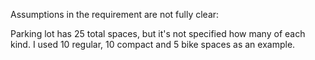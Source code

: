 Assumptions in the requirement are not fully clear:

Parking lot has 25 total spaces, but it's not specified how many of each kind.
I used 10 regular, 10 compact and 5 bike spaces as an example.